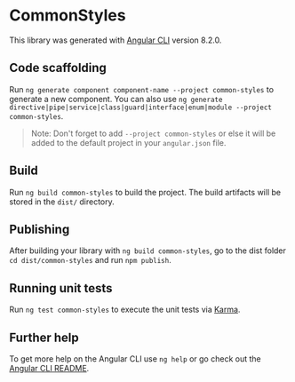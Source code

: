 # CommonStyles

This library was generated with [Angular CLI](https://github.com/angular/angular-cli) version 8.2.0.

## Code scaffolding

Run `ng generate component component-name --project common-styles` to generate a new component. You can also use `ng generate directive|pipe|service|class|guard|interface|enum|module --project common-styles`.
> Note: Don't forget to add `--project common-styles` or else it will be added to the default project in your `angular.json` file. 

## Build

Run `ng build common-styles` to build the project. The build artifacts will be stored in the `dist/` directory.

## Publishing

After building your library with `ng build common-styles`, go to the dist folder `cd dist/common-styles` and run `npm publish`.

## Running unit tests

Run `ng test common-styles` to execute the unit tests via [Karma](https://karma-runner.github.io).

## Further help

To get more help on the Angular CLI use `ng help` or go check out the [Angular CLI README](https://github.com/angular/angular-cli/blob/master/README.md).
